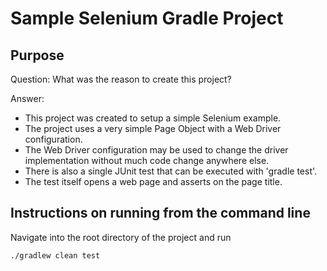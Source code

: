 # Sample Selenium Gradle Project

## Purpose

Question:
What was the reason to create this project?

Answer:
* This project was created to setup a simple Selenium example.
* The project uses a very simple Page Object with a Web Driver configuration.
* The Web Driver configuration may be used to change the driver implementation without much code change anywhere else.
* There is also a single JUnit test that can be executed with 'gradle test'.
* The test itself opens a web page and asserts on the page title.

## Instructions on running from the command line

Navigate into the root directory of the project and run

```
./gradlew clean test
```